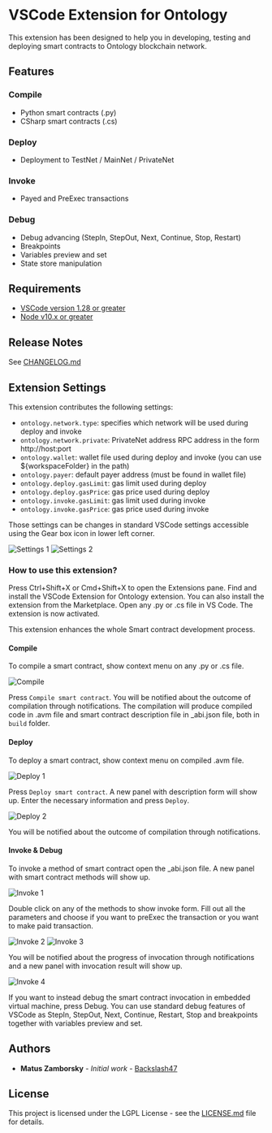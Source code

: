 # VSCode Extension for Ontology

This extension has been designed to help you in developing, testing and deploying smart contracts to Ontology blockchain network.

## Features

### Compile

- Python smart contracts (.py)
- CSharp smart contracts (.cs)

### Deploy

- Deployment to TestNet / MainNet / PrivateNet

### Invoke

- Payed and PreExec transactions

### Debug

- Debug advancing (StepIn, StepOut, Next, Continue, Stop, Restart)
- Breakpoints
- Variables preview and set
- State store manipulation

## Requirements
- [VSCode version 1.28 or greater](https://code.visualstudio.com)
- [Node v10.x or greater](https://nodejs.org/en/download/)

## Release Notes

See [CHANGELOG.md](CHANGELOG.md)

## Extension Settings

This extension contributes the following settings:

- `ontology.network.type`: specifies which network will be used during deploy and invoke
- `ontology.network.private`: PrivateNet address RPC address in the form http://host:port
- `ontology.wallet`: wallet file used during deploy and invoke (you can use \${workspaceFolder} in the path)
- `ontology.payer`: default payer address (must be found in wallet file)
- `ontology.deploy.gasLimit`: gas limit used during deploy
- `ontology.deploy.gasPrice`: gas price used during deploy
- `ontology.invoke.gasLimit`: gas limit used during invoke
- `ontology.invoke.gasPrice`: gas price used during invoke

Those settings can be changes in standard VSCode settings accessible using the Gear box icon in lower left corner.

![Settings 1](img/settings1.png)
![Settings 2](img/settings2.png)

### How to use this extension?

Press Ctrl+Shift+X or Cmd+Shift+X to open the Extensions pane. Find and install the VSCode Extension for Ontology extension. You can also install the extension from the Marketplace. Open any .py or .cs file in VS Code. The extension is now activated.

This extension enhances the whole Smart contract development process.

#### Compile

To compile a smart contract, show context menu on any .py or .cs file.

![Compile](img/compile.png)

Press `Compile smart contract`. You will be notified about the outcome of compilation through notifications. The compilation will produce compiled code in .avm file and smart contract description file in \_abi.json file, both in `build` folder.

#### Deploy

To deploy a smart contract, show context menu on compiled .avm file.

![Deploy 1](img/deploy1.png)

Press `Deploy smart contract`. A new panel with description form will show up. Enter the necessary information and press `Deploy`.

![Deploy 2](img/deploy2.png)

You will be notified about the outcome of compilation through notifications.

#### Invoke & Debug

To invoke a method of smart contract open the \_abi.json file. A new panel with smart contract methods will show up.

![Invoke 1](img/invoke1.png)

Double click on any of the methods to show invoke form. Fill out all the parameters and choose if you want to preExec the transaction or you want to make paid transaction.

![Invoke 2](img/invoke2b.png)
![Invoke 3](img/invoke3b.png)

You will be notified about the progress of invocation through notifications and a new panel with invocation result will show up.

![Invoke 4](img/invoke4.png)

If you want to instead debug the smart contract invocation in embedded virtual machine, press Debug. You can use standard debug features of VSCode as StepIn, StepOut, Next, Continue, Restart, Stop and breakpoints together with variables preview and set.

## Authors

- **Matus Zamborsky** - _Initial work_ - [Backslash47](https://github.com/backslash47)

## License

This project is licensed under the LGPL License - see the [LICENSE.md](LICENSE.md) file for details.
